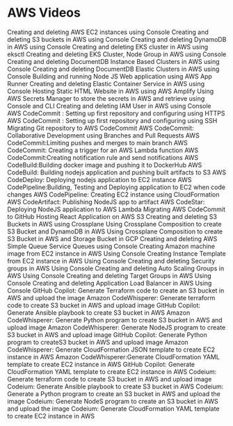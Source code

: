 # AWS Videos

Creating and deleting AWS EC2 instances using Console
Creating and deleting S3 buckets in AWS using Console
Creating and deleting DynamoDB in AWS using Console
Creating and deleting EKS cluster in AWS using eksctl
Creating and deleting EKS Cluster, Node Group in AWS using Console
Creating and deleting DocumentDB Instance Based Clusters in AWS using Console
Creating and deleting DocumentDB Elastic Clusters in AWS using Console
Building and running Node JS Web application using AWS App Runner
Creating and deleting Elastic Container Service in AWS using Console
Hosting Static HTML Website in AWS using AWS Amplify
Using AWS Secrets Manager to store the secrets in AWS and retrieve using Console and CLI
Creating and deleting IAM User in AWS using Console
AWS CodeCommit : Setting up first repository and configuring using HTTPS
AWS CodeCommit : Setting up first repository and configuring using SSH
Migrating Git repository to AWS CodeCommit
AWS CodeCommit: Collaborative Development using Branches and Pull Requests
AWS CodeCommit:Limiting pushes and merges to main branch
AWS CodeCommit: Creating a trigger for an AWS Lambda function
AWS CodeCommit:Creating notification rule and send notifications
AWS CodeBuild:Building docker image and pushing it to DockerHub
AWS CodeBuild: Building nodejs application and pushing built artifacts to S3
AWS CodeDeploy: Deploying nodejs application to EC2 instance
AWS CodePipeline:Building, Testing and Deploying application to EC2 when code changes
AWS CodePipeline: Creating EC2 instance using CloudFormation
AWS CodeArtifact: Publishing NodeJS app to artifact
AWS CodeStar: Deploying NodeJS application to AWS Lambda
Migrating AWS CodeCommit to GitHub
Hosting React Application on AWS S3
Creating and deleting S3 Buckets in AWS using Crossplane
Using Crossplane Composition to create S3 Bucket and DynamoDB in AWS
Using Crossplane Composition to create S3 Bucket in AWS and Storage Bucket in GCP
Creating and deleting AWS Simple Queue Service Queues using Console
Creating Amazon machine image from EC2 instance in AWS Using Console
Creating Instance Template from EC2 instance in AWS Using Console
Creating and deleting Security groups in AWS Using Console
Creating and deleting Auto Scaling Groups in AWS Using Console
Creating and deleting Target Groups in AWS Using Console
Creating and deleting Application Load Balancer in AWS Using Console
GitHub Copilot: Generate Terraform code to create an S3 bucket in AWS and upload the image
Amazon CodeWhisperer: Generate terraform code to create S3 bucket in AWS and upload image
GitHub Copilot: Generate Ansible playbook to create S3 bucket in AWS
Amazon CodeWhisperer: Generate Python program to create S3 bucket in AWS and upload image
Amazon CodeWhisperer: Generate NodeJS program to create S3 bucket in AWS and upload image
GitHub Copilot: Generate Python program to createS3 bucket in AWS and upload image
Amazon CodeWhisperer: Generate CloudFormation JSON template to create EC2 instance in AWS
Amazon CodeWhisperer:Generate CloudFormation YAML template to create EC2 instance in AWS
GitHub Copilot: Generate CloudFormation YAML template to create EC2 instance in AWS
Codeium: Generate terraform code to create S3 bucket in AWS and upload image
Codeium: Generate Ansible playbook to create S3 bucket in AWS
Codeium: Generate a Python program to create an S3 bucket in AWS and upload the image
Codeium: Generate NodeS program to create an S3 bucket in AWS and upload the image
Codeium: Generate CloudFormation YAML template to create EC2 instance in AWS

